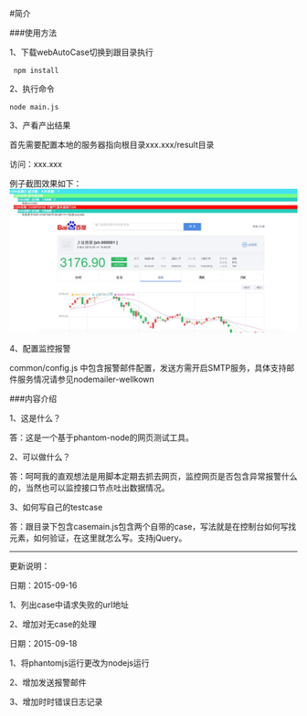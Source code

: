 #简介


###使用方法
  
1、下载webAutoCase切换到跟目录执行
  
     npm install 

2、执行命令
   
    node main.js
 
3、产看产出结果

   首先需要配置本地的服务器指向根目录xxx.xxx/result目录
   
   访问：xxx.xxx
   
   例子截图效果如下：
   <img src="./tmp/snap1.png">
  
4、配置监控报警

  common/config.js 中包含报警邮件配置，发送方需开启SMTP服务，具体支持邮件服务情况请参见nodemailer-wellkown
   
   
   
###内容介绍

1、这是什么？

答：这是一个基于phantom-node的网页测试工具。

2、可以做什么？

答：呵呵我的直观想法是用脚本定期去抓去网页，监控网页是否包含异常报警什么的，当然也可以监控接口节点吐出数据情况。

3、如何写自己的testcase

答：跟目录下包含casemain.js包含两个自带的case，写法就是在控制台如何写找元素，如何验证，在这里就怎么写。支持jQuery。


-----------------
更新说明：

  日期：2015-09-16
  
  1、列出case中请求失败的url地址

  2、增加对无case的处理
  
  日期：2015-09-18
  
  1、将phantomjs运行更改为nodejs运行

  2、增加发送报警邮件
  
  3、增加时时错误日志记录